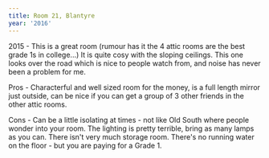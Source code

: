 ```yaml
---
title: Room 21, Blantyre
year: '2016'
---
```


2015 - This is a great room (rumour has it the 4 attic rooms are the best grade 1s in college...) It is quite cosy with the sloping ceilings. This one looks over the road which is nice to people watch from, and noise has never been a problem for me.

Pros - Characterful and well sized room for the money, is a full length mirror just outside, can be nice if you can get a group of 3 other friends in the other attic rooms.

Cons - Can be a little isolating at times - not like Old South where people wonder into your room. The lighting is pretty terrible, bring as many lamps as you can. There isn't very much storage room. There's no running water on the floor - but you are paying for a Grade 1.